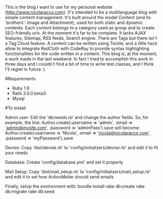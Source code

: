 This is the blog I want to use for my personal website (http://www.nicolaracco.com). It's intended to be a multilanguage blog with simple content management.
It's built around the model Content (and its 'brothers': Image and Attachment), used for both static and dynamic contents. Each content belongs to a category used as group and to create SEO-friendly urls.
At the moment it's far to be complete. It lacks AJAX features, Sitemap, RSS feeds, Search engine. There are Tags but there isn't a Tag Cloud feature. A content can be written using Textile, and a little hack allow to integrate RedCloth with CodeRay to provide syntax highlighting functionalities for the code written in a content.
This blog is, at the moment, a work made in the last weekend. In fact I tried to accomplish this work in three days and I couldn't find a bit of time to write test classes, and I think I'll regret in future :).

#Requirements
- Ruby 1.9
- Rails 3.0.0.beta3
- Mysql

#To install

Admin user:
Edit the 'db/seeds.rb' and change the author fields. So, for example, the line:
        Author.create(:username => 'admin', :email => 'admin@mysite.com', :password => 'adminPass').save
will become:
        Author.create(:username => 'Nicola', :email => 'nicola@nicolaracco.com', :password => 'myPassword').save

Devise: Copy 'dist/devise.rb' to 'config/initializers/devise.rb' and edit it to fit your needs

Database: Create 'config/database.yml' and set it properly

Mail Setup: Copy 'dist/mail_setup.rb' to 'config/initializers/mail_setup.rb' and edit it to set how ActionMailer should send emails

Finally, setup the environment with:
        bundle install
        rake db:create
        rake db:migrate
        rake db:seed
